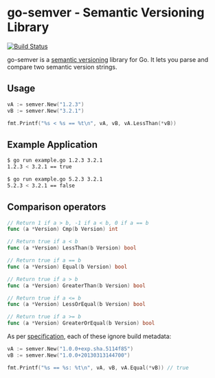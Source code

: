 # go-semver - Semantic Versioning Library

[![Build Status](https://travis-ci.org/coreos/go-semver.png)](https://travis-ci.org/coreos/go-semver)

go-semver is a [semantic versioning](http://semver.org) library for Go. It lets you parse and compare two semantic version strings.

## Usage

```go
vA := semver.New("1.2.3")
vB := semver.New("3.2.1")

fmt.Printf("%s < %s == %t\n", vA, vB, vA.LessThan(*vB))
```

## Example Application

```bash
$ go run example.go 1.2.3 3.2.1
1.2.3 < 3.2.1 == true

$ go run example.go 5.2.3 3.2.1
5.2.3 < 3.2.1 == false
```

## Comparison operators

```go
// Return 1 if a > b, -1 if a < b, 0 if a == b
func (a *Version) Cmp(b Version) int
```
```go
// Return true if a < b
func (a *Version) LessThan(b Version) bool
```
```go
// Return true if a == b
func (a *Version) Equal(b Version) bool
```
```go
// Return true if a > b
func (a *Version) GreaterThan(b Version) bool
```
```go
// Return true if a <= b
func (a *Version) LessOrEqual(b Version) bool
```
```go
// Return true if a >= b
func (a *Version) GreaterOrEqual(b Version) bool
```

As per [specification](http://semver.org), each of these ignore build metadata:
```go
vA := semver.New("1.0.0+exp.sha.5114f85")
vB := semver.New("1.0.0+20130313144700")

fmt.Printf("%s == %s: %t\n", vA, vB, vA.Equal(*vB)) // true
```
